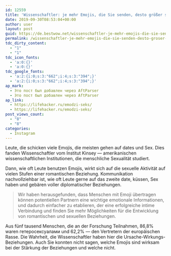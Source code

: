 ```yaml
---
id: 12559
title: 'Wissenschaftler: je mehr Emojis, die Sie senden, desto größer sind Ihre Chancen auf Sex'
date: 2019-09-30T08:53:04+00:00
author: user
layout: post
guid: https://de.bestwow.net/wissenschaftler-je-mehr-emojis-die-sie-senden-desto-groser-sind-ihre-chancen-auf-sex/
permalink: /wissenschaftler-je-mehr-emojis-die-sie-senden-desto-groser-sind-ihre-chancen-auf-sex/
tdc_dirty_content:
  - "1"
  - "1"
tdc_icon_fonts:
  - 'a:0:{}'
  - 'a:0:{}'
tdc_google_fonts:
  - 'a:2:{i:0;s:3:"662";i:4;s:3:"394";}'
  - 'a:2:{i:0;s:3:"662";i:4;s:3:"394";}'
ap_mark:
  - Это пост был добавлен через AftParser
  - Это пост был добавлен через AftParser
ap_link:
  - https://lifehacker.ru/emodzi-seks/
  - https://lifehacker.ru/emodzi-seks/
post_views_count:
  - "8"
  - "8"
categories:
  - Instagram
---
```

Leute, die schicken viele Emojis, die meisten gehen auf dates und Sex. Dies fanden Wissenschaftler vom Institut Kinsey — amerikanischen wissenschaftlichen Institutionen, die menschliche Sexualität studiert.

Dann, wie oft Leute benutzen Emojis, wirkt sich auf die sexuelle Aktivität auf vielen Stufen einer romantischen Beziehung. Kommunikation nachvollziehbar ist, wie oft Leute gerne auf das zweite date, küssen, Sex haben und gebären voller diplomatischer Beziehungen.

> Wir haben herausgefunden, dass Menschen mit Emoji übertragen können potentiellen Partnern eine wichtige emotionale Informationen, und dadurch einfacher zu etablieren, der eine erfolgreiche intime Verbindung und finden Sie mehr Möglichkeiten für die Entwicklung von romantischen und sexuellen Beziehungen.

Aus fünf tausend Menschen, die an der Forschung Teilnahmen, 86,8% waren гетеросексуалами und 62,2% — den Vertretern der europäischen Rasse. Die Wahrheit, die Wissenschaftler haben hier die Ursache-Wirkungs-Beziehungen. Auch Sie konnten nicht sagen, welche Emojis sind wirksam bei der Stärkung der Beziehungen und welche nicht.